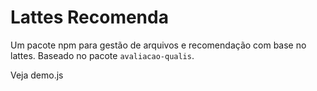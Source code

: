 # Lattes Recomenda

Um pacote npm para gestão de arquivos e recomendação com base no lattes.
Baseado no pacote `avaliacao-qualis`.

Veja demo.js

